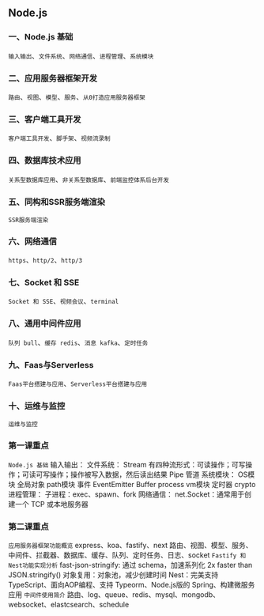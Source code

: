 ## Node.js

### 一、Node.js 基础
`输入输出`、`文件系统`、`网络通信`、`进程管理`、`系统模块`

### 二、应用服务器框架开发
`路由`、`视图`、`模型`、`服务`、`从0打造应用服务器框架`

### 三、客户端工具开发
`客户端工具开发`、`脚手架`、`视频流录制`

### 四、数据库技术应用
`关系型数据库应用`、`非关系型数据库`、`前端监控体系后台开发`

### 五、同构和SSR服务端渲染
`SSR服务端渲染`

### 六、网络通信
`https`、`http/2`、`http/3`

### 七、Socket 和 SSE
`Socket 和 SSE`、`视频会议`、`terminal`

### 八、通用中间件应用
`队列 bull`、`缓存 redis`、`消息 kafka`、`定时任务`

### 九、Faas与Serverless
`Faas平台搭建与应用`、`Serverless平台搭建与应用`

### 十、运维与监控
`运维与监控`

### 第一课重点
`Node.js 基础`
  输入输出：
  文件系统：
    Stream 有四种流形式：可读操作；可写操作；可读可写操作；操作被写入数据，然后读出结果
    Pipe 管道
  系统模块：
    OS模块
    全局对象
    path模块
    事件 EventEmitter
    Buffer
    process
    vm模块
    定时器
    crypto
  进程管理：
    子进程：exec、spawn、fork
  网络通信：
    net.Socket：通常用于创建一个 TCP 或本地服务器

### 第二课重点
  `应用服务器框架功能概览`
    express、koa、fastify、next
    路由、视图、模型、服务、中间件、拦截器、数据库、缓存、队列、定时任务、日志、socket
  `Fastify 和 Nest功能实现分析`
    fast-json-stringify: 通过 schema，加速系列化 2x faster than JSON.stringify()
    对象复用：对象池，减少创建时间
    Nest：完美支持 TypeScript、面向AOP编程、支持 Typeorm、Node.js版的 Spring、构建微服务应用
  `中间件使用简介`
    路由、log、queue、redis、mysql、mongodb、websocket、elastcsearch、schedule